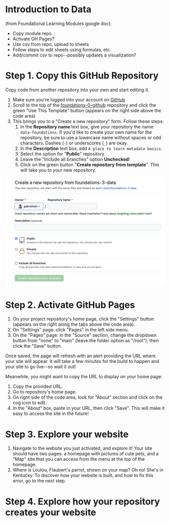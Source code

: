 # Introduction to Data

(from Foundational Learning Modules google doc):
- Copy module repo
- Activate GH Pages?
- Use csv from repo, upload to sheets
- Follow steps to edit sheets using formulas, etc.
- Add/commit csv to repo--possibly updates a visualization?

# Step 1. Copy this GitHub Repository

Copy code from another repository into your own and start editing it.

1. Make sure you're logged into your account on [GitHub](https://github.com)
2. Scroll to the top of the [foundations-0-github](https://github.com/learn-static/foundations-0-github) repository and click the green "Use This Template" button (appears on the right side above the code area)
4. This brings you to a "Create a new repository" form. Follow these steps:
    1. In the **Repository name** text box, give your repository the name `data-foundations`. If you'd like to create your own name for the repository, be sure to use a lowercase name without spaces or odd characters. Dashes (`-`) or underscores (`_`) are okay.
    2. In the **Description** text box, add `A place to learn metadata basics`.
    3. Select the option for "**Public**" repository.
    4. Leave the "Include all branches" option **Unchecked**!
    5. Click on the green button "**Create repository from template**". This will take you to your new repository.

!["Create a new repository"](https://github.com/learn-static/foundations-3-data/blob/main/images/new-repo.png)


# Step 2. Activate GitHub Pages

1. On your project repository's home page, click the "Settings" button (appears on the right along the tabs above the code area).
2. On "Settings" page: click "Pages" in the left side menu.
3. On the "Pages" page: in the "Source" section, change the dropdown button from "none" to "main" (leave the folder option as "/root"), then click the "Save" button. 

Once saved, the page will refresh with an alert providing the URL where your site will appear. 
It will take a few minutes for the build to happen and your site to go live--so wait it out! 

Meanwhile, you might want to copy the URL to display on your home page:

1. Copy the provided URL.
2. Go to repository's home page.
3. On right side of the code area, look for "About" section and click on the cog icon to edit. 
4. In the "About" box, paste in your URL, then click "Save". This will make it easy to access the site in the future!

# Step 3. Explore your website

1. Navigate to the website you just activated, and explore it! Your site should have two pages: a homepage with pictures of cute pets, and a "Map" site that you can access from the menu at the top of the homepage.
2. Where is Loulou, Flaubert's parrot, shown on your map? Oh no! She's in Kentucky. To discover how your website is built, and how to fix this error, go to the next step.

# Step 4. Explore how your repository creates your website
